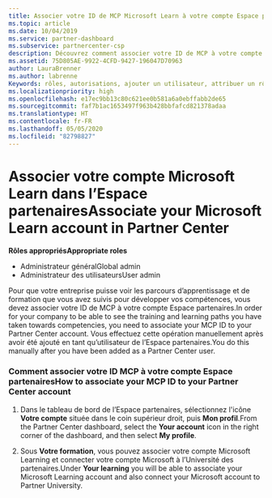 ```yaml
---
title: Associer votre ID de MCP Microsoft Learn à votre compte Espace partenaires | Espace partenaires
ms.topic: article
ms.date: 10/04/2019
ms.service: partner-dashboard
ms.subservice: partnercenter-csp
description: Découvrez comment associer votre ID de MCP à votre compte Espace partenaires afin que votre entreprise puisse voir les parcours d’apprentissage et de formation que vous avez suivis pour développer vos compétences.
ms.assetid: 75D805AE-9922-4CFD-9427-196047D70963
author: LauraBrenner
ms.author: labrenne
Keywords: rôles, autorisations, ajouter un utilisateur, attribuer un rôle, administrateur, agent, ID de MCP, Microsoft Learn
ms.localizationpriority: high
ms.openlocfilehash: e17ec9bb13c80c621ee0b581a6a0ebffabb2de65
ms.sourcegitcommit: faf7b1ac1653497f963b428bbfafcd821378adaa
ms.translationtype: HT
ms.contentlocale: fr-FR
ms.lasthandoff: 05/05/2020
ms.locfileid: "82798827"
---
```

# <a name="associate-your-microsoft-learn-account-in-partner-center"></a><span data-ttu-id="2ec49-104">Associer votre compte Microsoft Learn dans l’Espace partenaires</span><span class="sxs-lookup"><span data-stu-id="2ec49-104">Associate your Microsoft Learn account in Partner Center</span></span>

<span data-ttu-id="2ec49-105">**Rôles appropriés**</span><span class="sxs-lookup"><span data-stu-id="2ec49-105">**Appropriate roles**</span></span>
-   <span data-ttu-id="2ec49-106">Administrateur général</span><span class="sxs-lookup"><span data-stu-id="2ec49-106">Global admin</span></span>
-   <span data-ttu-id="2ec49-107">Administrateur des utilisateurs</span><span class="sxs-lookup"><span data-stu-id="2ec49-107">User admin</span></span>

<span data-ttu-id="2ec49-108">Pour que votre entreprise puisse voir les parcours d’apprentissage et de formation que vous avez suivis pour développer vos compétences, vous devez associer votre ID de MCP à votre compte Espace partenaires.</span><span class="sxs-lookup"><span data-stu-id="2ec49-108">In order for your company to be able to see the training and learning paths you have taken towards competencies, you need to associate your MCP ID to your Partner Center account.</span></span> <span data-ttu-id="2ec49-109">Vous effectuez cette opération manuellement après avoir été ajouté en tant qu’utilisateur de l’Espace partenaires.</span><span class="sxs-lookup"><span data-stu-id="2ec49-109">You do this manually after you have been added as a Partner Center user.</span></span>

### <a name="how-to-associate-your-mcp-id-to-your-partner-center-account"></a><span data-ttu-id="2ec49-110">Comment associer votre ID MCP à votre compte Espace partenaires</span><span class="sxs-lookup"><span data-stu-id="2ec49-110">How to associate your MCP ID to your Partner Center account</span></span>

1. <span data-ttu-id="2ec49-111">Dans le tableau de bord de l’Espace partenaires, sélectionnez l'icône **Votre compte** située dans le coin supérieur droit, puis **Mon profil**.</span><span class="sxs-lookup"><span data-stu-id="2ec49-111">From the Partner Center dashboard, select the **Your account** icon in the right corner of the dashboard, and then select **My profile**.</span></span>

2. <span data-ttu-id="2ec49-112">Sous **Votre formation**, vous pouvez associer votre compte Microsoft Learning et connecter votre compte Microsoft à l’Université des partenaires.</span><span class="sxs-lookup"><span data-stu-id="2ec49-112">Under **Your learning** you will be able to associate your Microsoft Learning account and also connect your Microsoft account to Partner University.</span></span>
